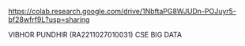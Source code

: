 https://colab.research.google.com/drive/1NbftaPG8WJUDn-POJuyr5-bf28wfrf9L?usp=sharing



VIBHOR PUNDHIR (RA2211027010031)
CSE BIG DATA 
